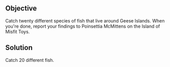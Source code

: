 ## Objective
Catch twenty different species of fish that live around Geese Islands. When you're done, report your findings to Poinsettia McMittens on the Island of Misfit Toys.

## Solution
Catch 20 different fish.
